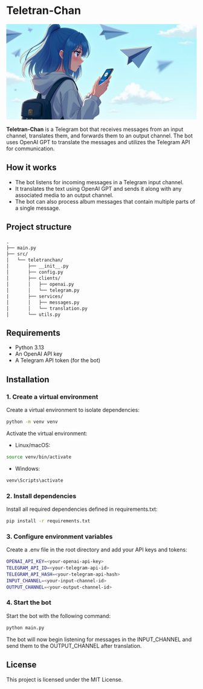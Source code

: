 # Teletran-Chan
![Logo](etc/img/logo.png)

**Teletran-Chan** is a Telegram bot that receives messages from an input channel, translates them, and forwards them to an output channel. The bot uses OpenAI GPT to translate the messages and utilizes the Telegram API for communication.

## How it works
- The bot listens for incoming messages in a Telegram input channel.
- It translates the text using OpenAI GPT and sends it along with any associated media to an output channel.
- The bot can also process album messages that contain multiple parts of a single message.


## Project structure

```text
.
├── main.py
├── src/
│   └── teletranchan/
│       ├── __init__.py       
│       ├── config.py
│       ├── clients/ 
│       │   ├── openai.py
│       │   └── telegram.py
|       ├── services/
│       │   ├── messages.py
│       │   └── translation.py
│       └── utils.py
```

## Requirements
- Python 3.13
- An OpenAI API key
- A Telegram API token (for the bot)

## Installation
### 1. Create a virtual environment
Create a virtual environment to isolate dependencies:
```bash
python -m venv venv
```

Activate the virtual environment:
- Linux/macOS:
```bash
source venv/bin/activate
```

- Windows:
```bash
venv\Scripts\activate
```
### 2. Install dependencies
Install all required dependencies defined in requirements.txt:
```bash
pip install -r requirements.txt
```

### 3. Configure environment variables
Create a .env file in the root directory and add your API keys and tokens:

```bash
OPENAI_API_KEY=<your-openai-api-key>
TELEGRAM_API_ID=<your-telegram-api-id>
TELEGRAM_API_HASH=<your-telegram-api-hash>
INPUT_CHANNEL=<your-input-channel-id>
OUTPUT_CHANNEL=<your-output-channel-id>
```

### 4. Start the bot
Start the bot with the following command:
```bash
python main.py
```
The bot will now begin listening for messages in the INPUT_CHANNEL and send them to the OUTPUT_CHANNEL after translation.

## License
This project is licensed under the MIT License.